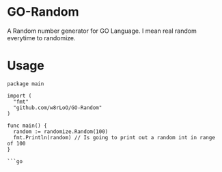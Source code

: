 # GO-Random
A Random number generator for GO Language. I mean real random everytime to randomize.

# Usage

```
package main

import (
  "fmt"
  "github.com/w8rLoO/GO-Random"
)

func main() {
  random := randomize.Random(100)
  fmt.Println(random) // Is going to print out a random int in range of 100 
}

```go
